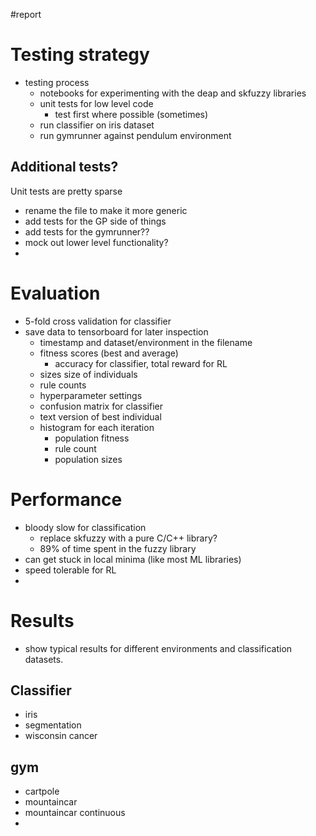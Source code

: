 #report 

# Testing strategy
- testing process
    - notebooks for experimenting with the deap and skfuzzy libraries
    - unit tests for low level code
        - test first where possible (sometimes)
    - run classifier on iris dataset
    - run gymrunner against pendulum environment

## Additional tests?
Unit tests are pretty sparse
- rename the file to make it more generic
- add tests for the GP side of things
- add tests for the gymrunner??
- mock out lower level functionality?
- 

# Evaluation
- 5-fold cross validation for classifier 
- save data to tensorboard for later inspection
    - timestamp and dataset/environment in the filename
    - fitness scores (best and average)  
        - accuracy for classifier, total reward for RL
    - sizes size of individuals
    - rule counts
    - hyperparameter settings
    - confusion matrix for classifier
    - text version of best individual
    - histogram for each iteration
        - population fitness
        - rule count
        - population sizes

# Performance
- bloody slow for classification
    - replace skfuzzy with a pure C/C++ library?
    - 89% of time spent in the fuzzy library
- can get stuck in local minima (like most ML libraries)
- speed tolerable for RL
- 

# Results
- show typical results for different environments and classification datasets.

## Classifier
- iris
- segmentation
- wisconsin cancer

## gym
- cartpole
- mountaincar
- mountaincar continuous
- 


